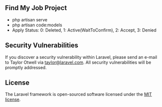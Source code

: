 ## Find My Job Project

- php artisan serve
- php artisan code:models
- Apply Status: 0: Deleted, 1: Active(WaitToConfirm), 2: Accept, 3: Denied


## Security Vulnerabilities

If you discover a security vulnerability within Laravel, please send an e-mail to Taylor Otwell via [taylor@laravel.com](mailto:taylor@laravel.com). All security vulnerabilities will be promptly addressed.

## License

The Laravel framework is open-sourced software licensed under the [MIT license](https://opensource.org/licenses/MIT).
